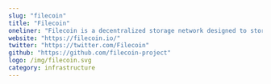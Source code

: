 ```yaml
---
slug: "filecoin"
title: "Filecoin"
oneliner: "Filecoin is a decentralized storage network designed to store humanity's most important information."
website: "https://filecoin.io/"
twitter: "https://twitter.com/Filecoin"
github: "https://github.com/filecoin-project"
logo: /img/filecoin.svg
category: infrastructure
---
```

